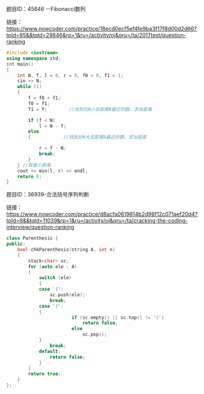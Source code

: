 题目ID：45846 --Fibonacci数列 

链接：https://www.nowcoder.com/practice/18ecd0ecf5ef4fe9ba3f17f8d00d2d66?tpId=85&&tqId=29846&rp=1&ru=/activity/oj&qru=/ta/2017test/question-ranking



```c++
#include <iostream>
using namespace std;
int main()
{
	int N, f, l = 0, r = 0, f0 = 0, f1 = 1;
	cin >> N;
	while (1)
	{
		f = f0 + f1;
		f0 = f1;
		f1 = f;        //找到比N小且距离N最近的数，求出距离

		if (f < N)
			l = N - f;
		else
		{            //找到比N大且距离N最近的数，求出距离          

			r = f - N;
			break;
		}
	} //取最小距离   
	cout << min(l, r) << endl;
	return 0;
}
```





题目ID：36939-合法括号序列判断 

链接：https://www.nowcoder.com/practice/d8acfa0619814b2d98f12c071aef20d4?tpId=8&&tqId=11039&rp=1&ru=/activity/oj&qru=/ta/cracking-the-coding-interview/question-ranking



```C++
class Parenthesis {
public:   
	bool chkParenthesis(string A, int n) 
	{    
		stack<char> sc;      
		for (auto ele : A) 
		{           
			switch (ele) 
			{               
			case '(':                   
				sc.push(ele);                   
				break;               
			case ')':                    
			{                       
						if (sc.empty() || sc.top() != '(')                          
							return false;                       
						else                           
							sc.pop();                  
			}                  
				break;          
			default:            
				return false;           
			}     
		}       
		return true;   
	} 
};
```

